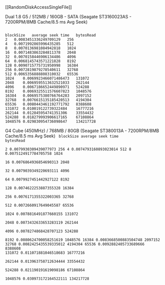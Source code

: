 [[RandomDiskAccessSingleFile]]

Dual 1.8 G5 / 512MB / 160GB - SATA (Seagate ST3160023AS - 7200RPM/8MB Cache/8.5 ms Avg Seek) 

<code>
blockSize	average seek time	bytesRead	
2	0.0083451336249709129	256	
4	0.0071992865996435285	512	
8	0.0070136981084942818	1024	
16	0.0071483863284811378	2048	
32	0.0070158446906134486	4096	
64	0.0068145743571221828	8192	
128	0.0090715775731950998	16384	
256	0.0072819879278540611	32768	
512	0.0065356888808310032	65536	
1024	0.0069923466071486473	131072	
2048	0.0069595513632521033	262144	
4096	0.0067186652449890971	524288	
8192	0.0069325511576607823	1048576	
16384	0.0069575380766764283	2097152	
32768	0.0076615135185420513	4194304	
65536	0.0080443461192771792	8388608	
131072	0.010019122739322484	16777216	
262144	0.012845954741351306	33554432	
524288	0.018279993906617165	67108864	
1048576	0.029830954736098647	134217728	
</code>

G4 Cube (450MHz) / 768MB / 80GB (Seagate ST380013A - 7200RPM/8MB Cache/8.5 ms Avg Seek) 
<code>
blockSize	average seek time	bytesRead	
2	0.0079930309439077973	256	
4	0.0074793160893023014	512	
8	0.0075124917784705758	1024	
16	0.0076864936854690313	2048	
32	0.0079039349220693111	4096	
64	0.0079927451442927122	8192	
128	0.0074622253887355328	16384	
256	0.0076171355322003365	32768	
512	0.0072660917649045587	65536	
1024	0.0078816491877660155	131072	
2048	0.0073432633653283119	262144	
4096	0.0078274868428707123	524288	
8192	0.0080624700058251619	1048576	
16384	0.0083668500883504748	2097152	
32768	0.0082425435539335012	4194304	
65536	0.0092882405733689666	8388608	
131072	0.011071881046518683	16777216	
262144	0.013963758712634444	33554432	
524288	0.021190191619098186	67108864	
1048576	0.030973172164522111	134217728
</code>
